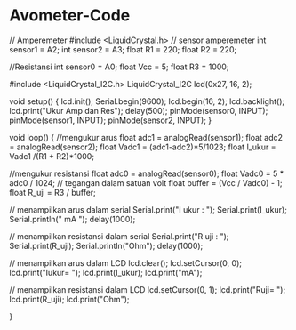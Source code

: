 # Avometer-Code
// Amperemeter
#include <LiquidCrystal.h>
// sensor amperemeter
int sensor1 = A2;
int sensor2 = A3;
float R1 = 220;
float R2 = 220; 

//Resistansi
int sensor0 = A0;
float Vcc = 5;
float R3 = 1000;

#include <LiquidCrystal_I2C.h>
LiquidCrystal_I2C lcd(0x27, 16, 2);

void setup()
{
lcd.init();
Serial.begin(9600);
lcd.begin(16, 2);
lcd.backlight();
lcd.print("Ukur Amp dan Res");
delay(500);
pinMode(sensor0, INPUT);
pinMode(sensor1, INPUT);
pinMode(sensor2, INPUT);
}

void loop()
{
//mengukur arus
float adc1 = analogRead(sensor1);
float adc2 = analogRead(sensor2);
float Vadc1 = (adc1-adc2)*5/1023; 
float I_ukur = Vadc1 /(R1 + R2)*1000;

//mengukur resistansi
float adc0 = analogRead(sensor0);
float Vadc0 = 5 * adc0 / 1024; // tegangan dalam satuan volt
float buffer = (Vcc / Vadc0) - 1;
float R_uji = R3 / buffer;

// menampilkan arus dalam serial
Serial.print("I ukur : ");
Serial.print(I_ukur);
Serial.println(" mA ");
delay(1000);

// menampilkan resistansi dalam serial
Serial.print("R uji : ");
Serial.print(R_uji);
Serial.println("Ohm");
delay(1000);

// menampilkan arus dalam LCD
lcd.clear();
lcd.setCursor(0, 0);
lcd.print("Iukur= ");
lcd.print(I_ukur);
lcd.print("mA");

// menampilkan resistansi dalam LCD
lcd.setCursor(0, 1);
lcd.print("Ruji= ");
lcd.print(R_uji);
lcd.print("Ohm");
  
}
